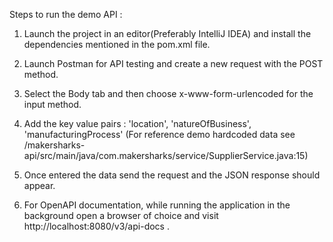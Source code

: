 Steps to run the demo API :
1. Launch the project in an editor(Preferably IntelliJ IDEA) and install the dependencies mentioned in the pom.xml file.
2. Launch Postman for API testing and create a new request with the POST method.
3. Select the Body tab and then choose x-www-form-urlencoded for the input method.
4. Add the key value pairs : 'location', 'natureOfBusiness', 'manufacturingProcess'
   (For reference demo hardcoded data see /makersharks-api/src/main/java/com.makersharks/service/SupplierService.java:15)
5. Once entered the data send the request and the JSON response should appear.

6. For OpenAPI documentation, while running the application in the background open a browser of choice and visit http://localhost:8080/v3/api-docs .
